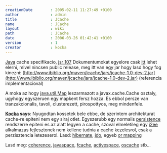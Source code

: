 ```yaml
---
creationDate        : 2005-02-11 11:27:49 +0100 
author              : admin 
title               : JCache 
name                : JCache 
layout              : wiki 
path                : JCache 
date                : 2006-03-26 01:42:41 +0100 
version             : 1 
creator             : kocka 
---
```

[Java](java.html) cache specifikacio, [jsr 107](http://www.jcp.org/en/jsr/detail?id=107)
Dokumentumokat egyelore csak [itt](https://jsr-107-interest.dev.java.net/) lehet elerni, mivel nincsen public release, meg itt van egy jar hogy lasd hogy fog kinezni: [http://www.ibiblio.org/maven/jcache/jars/jcache-1.0-dev-2.jar](http://www.ibiblio.org/maven/jcache/jars/jcache-1.0-dev-2.jar) (referencia implementacioval)

A moka az hogy [java.util.Map](http://docs.oracle.com/javase/7/docs/api/java/util/Map.html) leszarmazott a javax.cache.Cache osztaly, ugyhogy egyszeruen egy mapkent fersz hozza. Es ebbol persze van tranzakcionalis, tavoli, clusterezett, pirospottyos, meg mindenfele.

__[Kocka](kocka.html) says__: Nyugodtan kossetek bele ebbe, de szerintem architekturat cache-re epiteni nem egy siraj otlet. Egyszerubb egy normalis [persistence](persistence.html) rendszerre epiteni es az alatt legyen a cache, szoval elmeletileg egy [j2ee](j2ee.html) alkalmazas fejlesztonek nem kellene tudnia a cache kezelesrol, csak a perzisztencia letezeserol. Lasd: [hibernate](Hibernate.html), [jdo](JDO.html), egyeb [or mapping](OR%20Mapping.html)

Lasd meg: [coherence](coherence.html), [javaspace](Missing.html), [fcache](FCache.html), [activespace](ActiveSpace.html), [oscache](oscache.html) stb...
